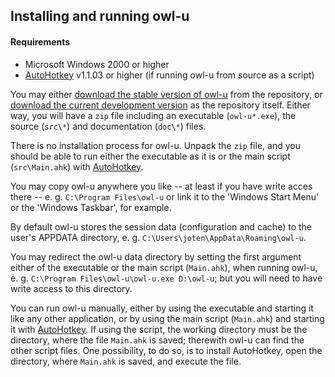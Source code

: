 ## Installing and running owl-u

#### Requirements

* Microsoft Windows 2000 or higher
* [AutoHotkey](http://ahkscript.org/download/) v1.1.03 or higher (if running
owl-u from source as a script)

You may either
[download the stable version of owl-u](https://github.com/joten/owl-u/blob/master/owl-u_stable.zip)
from the repository, or
[download the current development version](https://github.com/joten/owl-u/archive/master.zip)
as the repository itself. Either way, you will have a `zip` file including an
executable (`owl-u*.exe`), the source (`src\*`) and documentation (`doc\*`)
files.

There is no installation process for owl-u. Unpack the `zip` file, and you
should be able to run either the executable as it is or the main script
(`src\Main.ahk`) with [AutoHotkey](http://ahkscript.org/download/).

You may copy owl-u anywhere you like -- at least if you have write acces
there -- e. g. `C:\Program Files\owl-u` or link it to the 'Windows Start Menu'
or the 'Windows Taskbar', for example.

By default owl-u stores the session data (configuration and cache) to the
user's APPDATA directory, e. g. `C:\Users\joten\AppData\Roaming\owl-u`.

You may redirect the owl-u data directory by setting the first argument either
of the executable or the main script (`Main.ahk`), when running owl-u, e. g.
`C:\Program Files\owl-u\owl-u.exe D:\owl-u`; but you will need to have write
access to this directory.

You can run owl-u manually, either by using the executable and starting it like
any other application, or by using the main script (`Main.ahk`) and starting it
with [AutoHotkey](http://ahkscript.org/download/).
If using the script, the working directory must be the directory, where the
file `Main.ahk` is saved; therewith owl-u can find the other script files. One
possibility, to do so, is to install AutoHotkey, open the directory, where
`Main.ahk` is saved, and execute the file.
